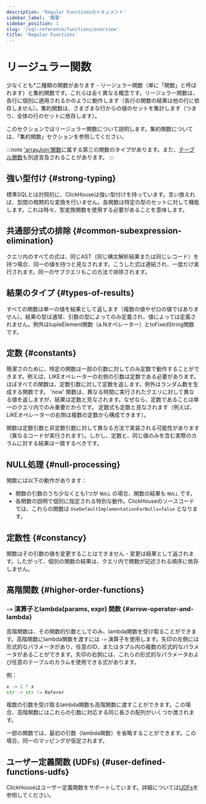 ```yaml
---
description: 'Regular Functionsのドキュメント'
sidebar_label: '概要'
sidebar_position: 1
slug: '/sql-reference/functions/overview'
title: 'Regular Functions'
---
```





# リージュラー関数

少なくとも\*二種類の関数があります - リージュラー関数（単に「関数」と呼ばれます）と集約関数です。これらは全く異なる概念です。リージュラー関数は、各行に個別に適用されるかのように動作します（各行の関数の結果は他の行に依存しません）。集約関数は、さまざまな行からの値のセットを集計します（つまり、全体の行のセットに依存します）。

このセクションではリージュラー関数について説明します。集約関数については、「集約関数」セクションを参照してください。

:::note 
['arrayJoin'関数](../functions/array-join.md)に属する第三の関数のタイプがあります。また、[テーブル関数](../table-functions/index.md)も別途言及されることがあります。
:::

## 強い型付け {#strong-typing}

標準SQLとは対照的に、ClickHouseは強い型付けを持っています。言い換えれば、型間の暗黙的な変換を行いません。各関数は特定の型のセットに対して機能します。これは時々、型変換関数を使用する必要があることを意味します。

## 共通部分式の排除 {#common-subexpression-elimination}

クエリ内のすべての式は、同じAST（同じ構文解析結果または同じレコード）を持つ場合、同一の値を持つと見なされます。こうした式は連結され、一度だけ実行されます。同一のサブクエリもこの方法で排除されます。

## 結果のタイプ {#types-of-results}

すべての関数は単一の値を結果として返します（複数の値やゼロの値ではありません）。結果の型は通常、引数の型によってのみ定義され、値によっては定義されません。例外はtupleElement関数（a.Nオペレーター）とtoFixedString関数です。

## 定数 {#constants}

簡潔さのために、特定の関数は一部の引数に対してのみ定数で動作することができます。例えば、LIKEオペレーターの右側の引数は定数である必要があります。ほぼすべての関数は、定数引数に対して定数を返します。例外はランダム数を生成する関数です。
'now' 関数は、異なる時間に実行されたクエリに対して異なる値を返しますが、結果は定数と見なされます。なぜなら、定数であることは単一のクエリ内でのみ重要だからです。
定数式も定数と見なされます（例えば、LIKEオペレーターの右側は複数の定数から構成できます）。

関数は定数引数と非定数引数に対して異なる方法で実装される可能性があります（異なるコードが実行されます）。しかし、定数と、同じ値のみを含む実際のカラムに対する結果は一致するべきです。

## NULL処理 {#null-processing}

関数には以下の動作があります：

- 関数の引数のうち少なくとも1つが `NULL` の場合、関数の結果も `NULL` です。
- 各関数の説明で個別に指定される特別な動作。ClickHouseのソースコードでは、これらの関数は `UseDefaultImplementationForNulls=false` となります。

## 定数性 {#constancy}

関数はその引数の値を変更することはできません - 変更は結果として返されます。したがって、個別の関数の結果は、クエリ内で関数が記述される順序に依存しません。

## 高階関数 {#higher-order-functions}

### `->` 演算子とlambda(params, expr) 関数 {#arrow-operator-and-lambda}

高階関数は、その関数的引数としてのみ、lambda関数を受け取ることができます。高階関数にlambda関数を渡すには `->` 演算子を使用します。矢印の左側には形式的なパラメータがあり、任意のID、またはタプル内の複数の形式的なパラメータがあることができます。矢印の右側には、これらの形式的なパラメータおよび任意のテーブルのカラムを使用できる式があります。

例：

```python
x -> 2 * x
str -> str != Referer
```

複数の引数を受け取るlambda関数も高階関数に渡すことができます。この場合、高階関数にはこれらの引数に対応する同じ長さの配列がいくつか渡されます。

一部の関数では、最初の引数（lambda関数）を省略することができます。この場合、同一のマッピングが仮定されます。

## ユーザー定義関数 (UDFs) {#user-defined-functions-udfs}

ClickHouseはユーザー定義関数をサポートしています。詳細については[UDFs](../functions/udf.md)を参照してください。
